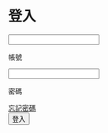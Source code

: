 <!DOCTYPE html>
<html lang="en">
  <head>
    <meta charset="UTF-8" />
    <link rel="icon" type="image/svg+xml" href="favicon.svg" />
    <meta name="viewport" content="width=device-width, initial-scale=1.0" />
    <title>Vite App</title>
  </head>
  <body>
    <div
      id="container"
      class="flex h-screen w-screen items-center justify-center bg-gradient-to-bl from-purple-300 to-sky-200 px-2"
    >
      <form
        id="sign-in-form"
        class="flex w-full max-w-sm flex-col justify-center gap-10 rounded-lg bg-white py-6 px-10"
      >
        <h1 id="sign-in-form-title" class="text-center text-5xl">登入</h1>
        <div id="sign-in-input" class="flex w-full flex-col items-center gap-5">
          <label for="account" class="relative w-full py-1">
            <input
              type="text"
              id="account"
              class="peer w-full border-b-2 border-sky-300 py-1 outline-none"
            />
            <p
              id="addr-hint-text"
              class="absolute top-2 left-0 w-24 cursor-text select-none duration-200 peer-focus:-translate-y-5 peer-focus:text-xs peer-focus:text-sky-500"
            >
              帳號
            </p>
          </label>
          <label for="password" class="relative w-full py-1">
            <input
              type="password"
              id="password"
              class="peer w-full border-b-2 border-sky-300 py-1 outline-none"
            />
            <p
              id="password-hint-text"
              class="absolute top-2 left-0 w-24 cursor-text select-none duration-200 peer-focus:-translate-y-6 peer-focus:text-xs peer-focus:text-sky-500"
            >
              密碼
            </p>
          </label>
        </div>
        <div>
          <a
            href=""
            id="forget-password-link"
            class="hover:font-bold-b-2 text-sky-400 hover:border-sky-400 hover:font-bold"
            >忘記密碼</a
          >
        </div>
        <button
          type="submit"
          id="submit-button"
          class="active-y-1 rounded-md bg-sky-500 py-2 text-white active:translate-x-1"
        >
          登入
        </button>
      </form>
    </div>
    <script src="https://ajax.googleapis.com/ajax/libs/jquery/3.6.0/jquery.min.js"></script>
    <script type="module" src="./src/main.js"></script>
  </body>
</html>
